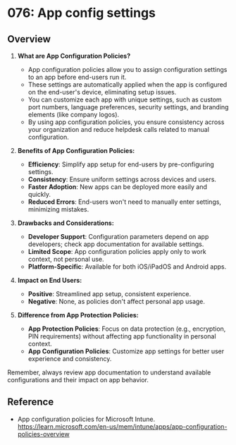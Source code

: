# 076: App config settings

## Overview

1. **What are App Configuration Policies?**
   - App configuration policies allow you to assign configuration settings to an app before end-users run it.
   - These settings are automatically applied when the app is configured on the end-user's device, eliminating setup issues.
   - You can customize each app with unique settings, such as custom port numbers, language preferences, security settings, and branding elements (like company logos).
   - By using app configuration policies, you ensure consistency across your organization and reduce helpdesk calls related to manual configuration.

2. **Benefits of App Configuration Policies:**
   - **Efficiency**: Simplify app setup for end-users by pre-configuring settings.
   - **Consistency**: Ensure uniform settings across devices and users.
   - **Faster Adoption**: New apps can be deployed more easily and quickly.
   - **Reduced Errors**: End-users won't need to manually enter settings, minimizing mistakes.

3. **Drawbacks and Considerations:**
   - **Developer Support**: Configuration parameters depend on app developers; check app documentation for available settings.
   - **Limited Scope**: App configuration policies apply only to work context, not personal use.
   - **Platform-Specific**: Available for both iOS/iPadOS and Android apps.

4. **Impact on End Users:**
   - **Positive**: Streamlined app setup, consistent experience.
   - **Negative**: None, as policies don't affect personal app usage.

5. **Difference from App Protection Policies:**
   - **App Protection Policies**: Focus on data protection (e.g., encryption, PIN requirements) without affecting app functionality in personal context.
   - **App Configuration Policies**: Customize app settings for better user experience and consistency.

Remember, always review app documentation to understand available configurations and their impact on app behavior. 

## Reference

*  App configuration policies for Microsoft Intune. https://learn.microsoft.com/en-us/mem/intune/apps/app-configuration-policies-overview

